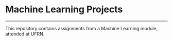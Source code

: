 # Machine Learning Projects
------

This repository contains assignments from a Machine Learning module, attended at UFRN.
